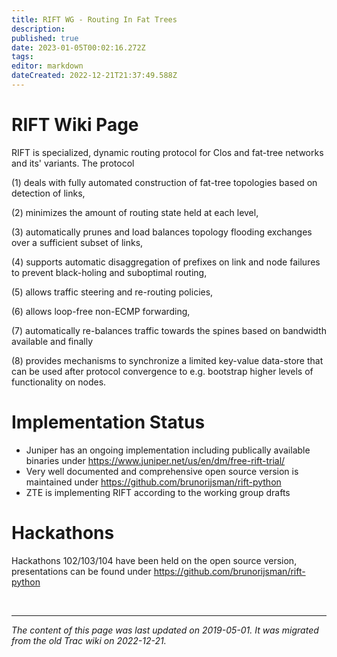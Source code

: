 ```yaml
---
title: RIFT WG - Routing In Fat Trees
description: 
published: true
date: 2023-01-05T00:02:16.272Z
tags: 
editor: markdown
dateCreated: 2022-12-21T21:37:49.588Z
---
```


# RIFT Wiki Page

RIFT is specialized, dynamic routing protocol for Clos and fat-tree networks and its' variants. The protocol

(1) deals with fully automated construction of fat-tree topologies based on detection of links,

(2) minimizes the amount of routing state held at each level,

(3) automatically prunes and load balances topology flooding exchanges over a sufficient subset of links,

(4) supports automatic disaggregation of prefixes on link and node failures to prevent black-holing and suboptimal routing,

(5) allows traffic steering and re-routing policies,

(6) allows loop-free non-ECMP forwarding,

(7) automatically re-balances traffic towards the spines based on bandwidth available and finally

(8) provides mechanisms to synchronize a limited key-value data-store that can be used after protocol convergence to e.g. bootstrap higher levels of functionality on nodes.

# Implementation Status

- Juniper has an ongoing implementation including publically available binaries under ​https://www.juniper.net/us/en/dm/free-rift-trial/
- Very well documented and comprehensive open source version is maintained under ​https://github.com/brunorijsman/rift-python
- ZTE is implementing RIFT according to the working group drafts
# Hackathons

Hackathons 102/103/104 have been held on the open source version, presentations can be found under ​https://github.com/brunorijsman/rift-python

&nbsp;
&nbsp;
&nbsp;

---

*The content of this page was last updated on 2019-05-01. It was migrated from the old Trac wiki on 2022-12-21.*